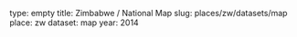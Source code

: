 type: empty
title: Zimbabwe / National Map
slug: places/zw/datasets/map
place: zw
dataset: map
year: 2014
